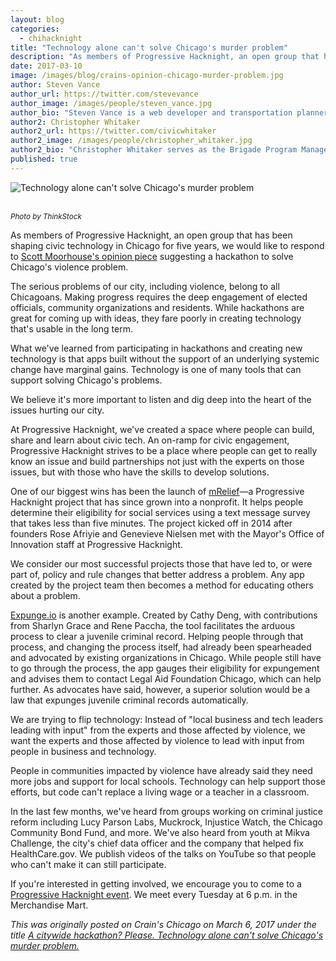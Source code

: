 ```yaml
---
layout: blog
categories:
  - chihacknight
title: "Technology alone can't solve Chicago's murder problem"
description: "As members of Progressive Hacknight, an open group that has been shaping civic technology in Chicago for five years, we responded to Scott Moorhouse's opinion piece suggesting a hackathon to solve Chicago's violence problem."
date: 2017-03-10
image: /images/blog/crains-opinion-chicago-murder-problem.jpg
author: Steven Vance
author_url: https://twitter.com/stevevance
author_image: /images/people/steven_vance.jpg
author_bio: "Steven Vance is a web developer and transportation planner who writes for Streetsblog Chicago."
author2: Christopher Whitaker
author2_url: https://twitter.com/civicwhitaker
author2_image: /images/people/christopher_whitaker.jpg
author2_bio: "Christopher Whitaker serves as the Brigade Program Manager for Code for America. Previously, Whitaker worked at the Illinois Department of Employment Security and served with the U.S. Army in Iraq as a mechanized infantryman."
published: true
---
```


<p class="text-center"><img src="/images/blog/crains-opinion-chicago-murder-problem.jpg" alt="Technology alone can't solve Chicago's murder problem" class="img-thumbnail" />

<br /><small>
    <em>Photo by ThinkStock</em>
</small>
</p>

As members of Progressive Hacknight, an open group that has been shaping civic technology in Chicago for five years, we would like to respond to [Scott Moorhouse's opinion piece](http://www.chicagobusiness.com/article/20170302/OPINION/170309998/how-to-end-violence-in-chicago-start-with-a-hackathon) suggesting a hackathon to solve Chicago's violence problem.

The serious problems of our city, including violence, belong to all Chicagoans. Making progress requires the deep engagement of elected officials, community organizations and residents. While hackathons are great for coming up with ideas, they fare poorly in creating technology that's usable in the long term.

What we've learned from participating in hackathons and creating new technology is that apps built without the support of an underlying systemic change have marginal gains. Technology is one of many tools that can support solving Chicago's problems.

We believe it's more important to listen and dig deep into the heart of the issues hurting our city.

At Progressive Hacknight, we've created a space where people can build, share and learn about civic tech. An on-ramp for civic engagement, Progressive Hacknight strives to be a place where people can get to really know an issue and build partnerships not just with the experts on those issues, but with those who have the skills to develop solutions.

One of our biggest wins has been the launch of [mRelief](https://www.mrelief.com/#?category=All)—a Progressive Hacknight project that has since grown into a nonprofit. It helps people determine their eligibility for social services using a text message survey that takes less than five minutes. The project kicked off in 2014 after founders Rose Afriyie and Genevieve Nielsen met with the Mayor's Office of Innovation staff at Progressive Hacknight.

We consider our most successful projects those that have led to, or were part of, policy and rule changes that better address a problem. Any app created by the project team then becomes a method for educating others about a problem.

[Expunge.io](http://www.expunge.io/) is another example. Created by Cathy Deng, with contributions from Sharlyn Grace and Rene Paccha, the tool facilitates the arduous process to clear a juvenile criminal record. Helping people through that process, and changing the process itself, had already been spearheaded and advocated by existing organizations in Chicago. While people still have to go through the process, the app gauges their eligibility for expungement and advises them to contact Legal Aid Foundation Chicago, which can help further. As advocates have said, however, a superior solution would be a law that expunges juvenile criminal records automatically.

We are trying to flip technology: Instead of "local business and tech leaders leading with input" from the experts and those affected by violence, we want the experts and those affected by violence to lead with input from people in business and technology.

People in communities impacted by violence have already said they need more jobs and support for local schools. Technology can help support those efforts, but code can't replace a living wage or a teacher in a classroom.

In the last few months, we've heard from groups working on criminal justice reform including Lucy Parson Labs, Muckrock, Injustice Watch, the Chicago Community Bond Fund, and more. We've also heard from youth at Mikva Challenge, the city's chief data officer and the company that helped fix HealthCare.gov. We publish videos of the talks on YouTube so that people who can't make it can still participate.

If you're interested in getting involved, we encourage you to come to a [Progressive Hacknight event](https://chihacknight.org/). We meet every Tuesday at 6 p.m. in the Merchandise Mart.

*This was originally posted on Crain's Chicago on March 6, 2017 under the title [A citywide hackathon? Please. Technology alone can't solve Chicago's murder problem.](http://www.chicagobusiness.com/article/20170306/OPINION/170309911/tech-hackathons-and-code-wont-solve-chicagos-violence-problem)*
